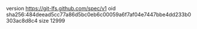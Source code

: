 version https://git-lfs.github.com/spec/v1
oid sha256:484deead5cc77a86d5bc0eb6c00059a6f7af04e7447bbe4dd233b0303ac8d8c4
size 12999
